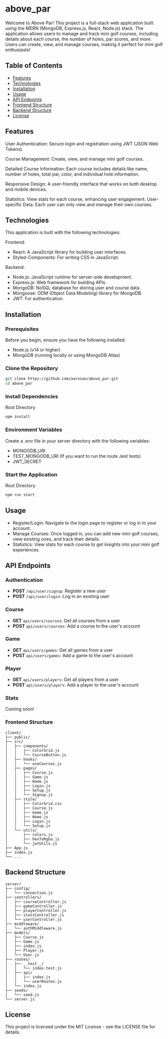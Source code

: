 # above_par

Welcome to Above Par! This project is a full-stack web application built using the MERN (MongoDB, Express.js, React, Node.js) stack. The application allows users to manage and track mini golf courses, including details about each course, the number of holes, par scores, and more. Users can create, view, and manage courses, making it perfect for mini golf enthusiasts!


## Table of Contents
- [Features](#features) 
- [Technologies](#technologies)
- [Installation](#installation)
- [Usage](#usage)
- [API Endpoints](#api-endpoints)
- [Frontend Structure](#frontend-structure)
- [Backend Structure](#backend-structure)
- [License](#license)

## Features
User Authentication: Secure login and registration using JWT (JSON Web Tokens).

Course Management: Create, view, and manage mini golf courses.

Detailed Course Information: Each course includes details like name, number of holes, total par, color, and individual hole information.

Responsive Design: A user-friendly interface that works on both desktop and mobile devices.

Statistics: View stats for each course, enhancing user engagement.
User-specific Data: Each user can only view and manage their own courses.

## Technologies

This application is built with the following technologies:

Frontend:

- React: A JavaScript library for building user interfaces.
- Styled-Components: For writing CSS in JavaScript.

Backend:

- Node.js: JavaScript runtime for server-side development.
- Express.js: Web framework for building APIs.
- MongoDB: NoSQL database for storing user and course data.
- Mongoose: ODM (Object Data Modeling) library for MongoDB.
- JWT: For authentication.

## Installation

### Prerequisites

Before you begin, ensure you have the following installed:

- Node.js (v14 or higher)
- MongoDB (running locally or using MongoDB Atlas)

### Clone the Repository

```bash
git clone https://github.com/aarosan/above_par.git
cd above_par
```

### Install Dependencies

Root Directory

```bash
npm install
```

### Environment Variables

Create a .env file in your server directory with the following variables:

- MONGODB_URI
- TEST_MONGODB_URI (If you want to run the route Jest tests)
- JWT_SECRET

### Start the Application

Root Directory

```bash
npm run start
```

## Usage

- Register/Login: Navigate to the login page to register or log in to your account.
- Manage Courses: Once logged in, you can add new mini golf courses, view existing ones, and track their details.
- Statistics: View stats for each course to get insights into your mini golf experiences.

## API Endpoints 

### Authentication

- **POST** `/api/user/signup`: Register a new user
- **POST** `/api/user/login`: Log in an existing user

### Course

- **GET** `api/users/courses`: Get all courses from a user
- **POST** `api/users/courses`: Add a course to the user's account

### Game
- **GET** `api/users/games`: Get all games from a user
- **POST** `api/users/games`: Add a game to the user's account

### Player
- **GET** `api/users/players`: Get all players from a user
- **POST** `api/users/players`: Add a player to the user's account

### Stats
Coming soon!

### Frontend Structure
```
client/
├── public/
├── src/
│   ├── components/
│   │   ├── ColorGrid.js
│   │   └── CourseButton.js
│   ├── hooks/
│   │   └── useCourses.js
│   ├── pages/
│   │   ├── Course.js
│   │   ├── Game.js
│   │   ├── Home.js
│   │   ├── Login.js
│   │   ├── Setup.js
│   │   └── Signup.js
│   ├── style/
│   │   ├── ColorGrid.css
│   │   ├── Course.js
│   │   ├── Game.js
│   │   ├── Home.js
│   │   ├── Login.js
│   │   └── Setup.js
│   └── utils/
│       ├── colors.js
│       ├── hexToRgba.js
│       └── jwtUtils.js
├── App.js
├── index.js
└── ...
```

## Backend Structure
```
server/
├── config/
│   └── connection.js
├── controllers/
│   ├── courseController.js
│   ├── gameController.js
│   ├── playerController.js
│   ├── statsController.js
│   └── userController.js
├── middleware/
│   └── authMiddleware.js
├── models/
│   ├── Course.js
│   ├── Game.js
│   ├── index.js
│   ├── Player.js
│   └── User.js
├── routes/
│   ├── __test__/ 
│   │   └── index.test.js
│   ├── api/ 
│   │   ├── index.js
│   │   └── userRoutes.js
│   └── index.js
├── seeds/
│   └── seed.js
└── server.js
```

## License

This project is licensed under the MIT License - see the LICENSE file for details.